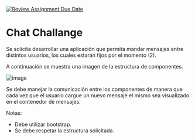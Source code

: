 [![Review Assignment Due Date](https://classroom.github.com/assets/deadline-readme-button-22041afd0340ce965d47ae6ef1cefeee28c7c493a6346c4f15d667ab976d596c.svg)](https://classroom.github.com/a/oKYm1xu9)
# Chat Challange

Se solicita desarrollar una aplicación que permita mandar mensajes entre distintos usuarios, los cuales estarán fijos por el momento (2).

A continuación se muestra una imagen de la estructura de componentes. 

![image](https://github.com/fpiemontesi/utn-dabd-chat/assets/32469880/71797b6a-b791-46b8-9837-9cb29406e12d)

Se debe manejar la comunicación entre los componentes de manera que cada vez que el usuario cargue un nuevo mensaje el mismo sea visualizado en el contenedor de mensajes.

Notas:
- Debe utilizar bootstrap.
- Se debe respetar la estructura solicitada.

